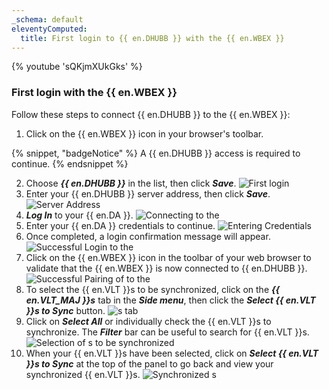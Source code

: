 ```yaml
---
_schema: default
eleventyComputed:
  title: First login to {{ en.DHUBB }} with the {{ en.WBEX }}
---
```

{% youtube 'sQKjmXUkGks' %}

### First login with the {{ en.WBEX }}

Follow these steps to connect {{ en.DHUBB }} to the {{ en.WBEX }}:

1. Click on the {{ en.WBEX }} icon in your browser's toolbar.

{% snippet, "badgeNotice" %}
A {{ en.DHUBB }} access is required to continue.
{% endsnippet %}

2. Choose ***{{ en.DHUBB }}*** in the list, then click ***Save***. ![First login](https://cdnweb.devolutions.net/docs/docs_en_hub_Dwl4021.png)
3. Enter your {{ en.DHUBB }} server address, then click ***Save***. ![Server Address](https://cdnweb.devolutions.net/docs/docs_en_hub_Dwl4026.png)
4. ***Log In*** to your {{ en.DA }}. ![Connecting  to the](https://cdnweb.devolutions.net/docs/docs_en_hub_Dwl4022.png)
5. Enter your {{ en.DA }} credentials to continue. ![Entering  Credentials](https://cdnweb.devolutions.net/docs/docs_en_hub_Dwl4023.png)
6. Once completed, a login confirmation message will appear. ![Successful Login to the](https://cdnweb.devolutions.net/docs/docs_en_hub_Dwl4047.png)
7. Click on the {{ en.WBEX }} icon in the toolbar of your web browser to validate that the {{ en.WBEX }} is now connected to {{ en.DHUBB }}. ![Successful Pairing of  to the](https://cdnweb.devolutions.net/docs/docs_en_hub_Dwl4026.png)
8. To select the {{ en.VLT }}s to be synchronized, click on the ***{{ en.VLT_MAJ }}s*** tab in the ***Side menu***, then click the ***Select {{ en.VLT }}s to Sync*** button. ![s tab](https://cdnweb.devolutions.net/docs/docs_en_hub_Dwl4053.png)
9. Click on ***Select All*** or individually check the {{ en.VLT }}s to synchronize. The ***Filter*** bar can be useful to search for {{ en.VLT }}s. ![Selection of s to be synchronized](https://cdnweb.devolutions.net/docs/docs_en_hub_Hub2079.png)
10. When your {{ en.VLT }}s have been selected, click on ***Select {{ en.VLT }}s to Sync*** at the top of the panel to go back and view your synchronized {{ en.VLT }}s. ![Synchronized s](https://cdnweb.devolutions.net/docs/docs_en_hub_Dwl4049.png)